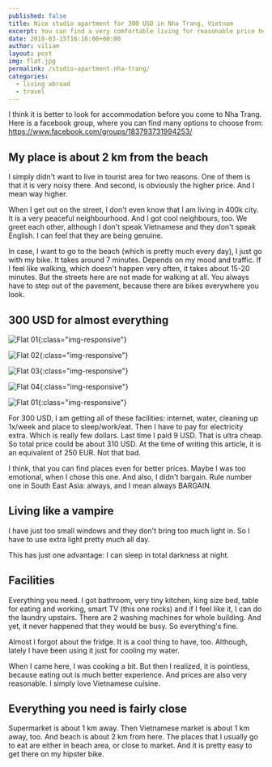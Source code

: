```yaml
---
published: false
title: Nice studio apartment for 300 USD in Nha Trang, Vietnam
excerpt: You can find a very comfortable living for reasonable price here in Nha Trang. 
date: 2018-03-15T16:16:00+00:00
author: viliam
layout: post
img: flat.jpg
permalink: /studio-apartment-nha-trang/
categories:
  - living abroad
  - travel
---
```


I think it is better to look for accommodation before you come to Nha Trang. Here is a facebook group, where you can
find many options to choose from: https://www.facebook.com/groups/183793731994253/

## My place is about 2 km from the beach

I simply didn't want to live in tourist area for two reasons. One of them is that it is very noisy there. And second, is obviously
the higher price. And I mean way higher. 

When I get out on the street, I don't even know that I am living in 400k city. It is a very peaceful neighbourhood. And I got cool
neighbours, too. We greet each other, although I don't speak Vietnamese and they don't speak English. I can feel that they are being
genuine.

In case, I want to go to the beach (which is pretty much every day), I just go with my bike. It takes around 7 minutes. Depends on
my mood and traffic. If I feel like walking, which doesn't happen very often, it takes about 15-20 minutes. But the streets here
are not made for walking at all. You always have to step out of the pavement, because there are bikes everywhere you look.

## 300 USD for almost everything

![Flat 01](/images/flat01.jpg){:class="img-responsive"}

![Flat 02](/images/flat02.jpg){:class="img-responsive"}

![Flat 03](/images/flat03.jpg){:class="img-responsive"}

![Flat 04](/images/flat04.jpg){:class="img-responsive"}

![Flat 01](/images/flat05.jpg){:class="img-responsive"}

For 300 USD, I am getting all of these facilities: internet, water, cleaning up 1x/week and place to sleep/work/eat. Then I have
to pay for electricity extra. Which is really few dollars. Last time I paid 9 USD. That is ultra cheap. So total price could be
about 310 USD. At the time of writing this article, it is an equivalent of 250 EUR. Not that bad.

I think, that you can find places even for better prices. Maybe I was too emotional, when I chose this one. And also, I didn't
bargain. Rule number one in South East Asia: always, and I mean always BARGAIN. 

## Living like a vampire

I have just too small windows and they don't bring too much light in. So I have to use extra light pretty much all day. 

This has just one advantage: I can sleep in total darkness at night.

## Facilities

Everything you need. I got bathroom, very tiny kitchen, king size bed, table for eating and working, smart TV (this one rocks) 
and if I feel like it, I can do the laundry upstairs. There are 2 washing machines for whole building. And yet, it never happened
that they would be busy. So everything's fine.

Almost I forgot about the fridge. It is a cool thing to have, too. Although, lately I have been using it just for cooling my 
water. 

When I came here, I was cooking a bit. But then I realized, it is pointless, because eating out is much better experience. And
prices are also very reasonable. I simply love Vietnamese cuisine.

## Everything you need is fairly close

Supermarket is about 1 km away. Then Vietnamese market is about 1 km away, too. And beach is about 2 km from here. The places
that I usually go to eat are either in beach area, or close to market. And it is pretty easy to get there on my hipster bike.
